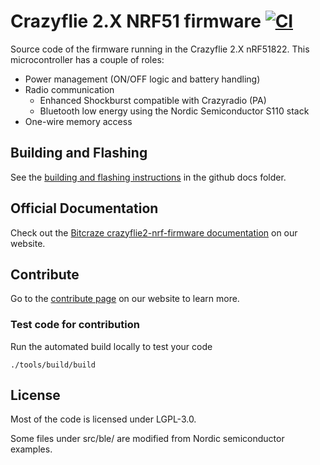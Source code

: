 # Crazyflie 2.X NRF51 firmware [![CI](https://github.com/bitcraze/crazyflie2-nrf-firmware/workflows/CI/badge.svg)](https://github.com/bitcraze/crazyflie2-nrf-firmware/actions?query=workflow%3ACI)

Source code of the firmware running in the Crazyflie 2.X nRF51822.
This microcontroller has a couple of roles:
 - Power management (ON/OFF logic and battery handling)
 - Radio communication
   - Enhanced Shockburst compatible with Crazyradio (PA)
   - Bluetooth low energy using the Nordic Semiconductor S110 stack
 - One-wire memory access

## Building and Flashing

See the [building and flashing instructions](docs/build/build.md) in the github docs folder.

## Official Documentation

Check out the [Bitcraze crazyflie2-nrf-firmware documentation](https://www.bitcraze.io/documentation/repository/crazyflie2-nrf-firmware/master/) on our website.

## Contribute
Go to the [contribute page](https://www.bitcraze.io/contribute/) on our website to learn more.

### Test code for contribution
Run the automated build locally to test your code

	./tools/build/build

## License

Most of the code is licensed under LGPL-3.0.

Some files under src/ble/ are modified from Nordic semiconductor examples.
